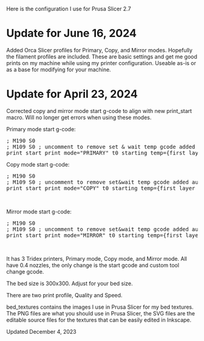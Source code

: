 Here is the configuration I use for Prusa Slicer 2.7

# Update for June 16, 2024<br>
Added Orca Slicer profiles for Primary, Copy, and Mirror modes. Hopefully the filament profiles are included. These are basic settings and get me good prints on my machine while using my printer configuration. Useable as-is or as a base for modifying for your machine.

# Update for April 23, 2024<br>

Corrected copy and mirror mode start g-code to align with new print_start macro. Will no longer get errors when using these modes.<br>

Primary mode start g-code:<br>
<pre>
; M190 S0
; M109 S0 ; uncomment to remove set & wait temp gcode added automatically after this start gcode
print_start print_mode="PRIMARY" t0_starting_temp={first_layer_temperature[0]} t1_starting_temp={first_layer_temperature[1]} ooze_prev={ooze_prevention} initial_tool={initial_extruder}
</pre>

Copy mode start g-code:<br>
<pre>
; M190 S0
; M109 S0 ; uncomment to remove set&wait temp gcode added automatically after this start gcode
print_start print_mode="COPY" t0_starting_temp={first_layer_temperature[0]} t1_starting_temp={first_layer_temperature[1]} t0_printing_temp={temperature[0]} t1_printing_temp={temperature[1]}
</pre>
<br>

Mirror mode start g-code:<br>
<pre>
; M190 S0
; M109 S0 ; uncomment to remove set&wait temp gcode added automatically after this start gcode
print_start print_mode="MIRROR" t0_starting_temp={first_layer_temperature[0]} t1_starting_temp={first_layer_temperature[1]} t0_printing_temp={temperature[0]} t1_printing_temp={temperature[1]}
</pre>
<br>


It has 3 Tridex printers,
Primary mode, Copy mode, and Mirror mode. All have 0.4 nozzles, the only change is the start gcode and custom tool change gcode.

The bed size is 300x300. Adjust for your bed size.

There are two print profile, Quality and Speed.

bed_textures contains the images I use in Prusa Slicer for my bed textures. The PNG files are what you should use in Prusa Slicer, the SVG files are the editable source files for the textures that can be easily edited in Inkscape.

Updated December 4, 2023
